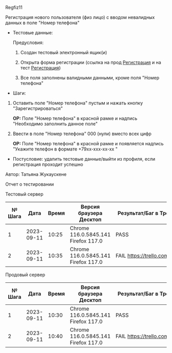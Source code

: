 Regfiz11

Регистрация нового пользователя (физ лицо) с вводом невалидных данных в поле "Номер телефона"

* Тестовые данные:
  
  Предусловия:
  
  1. Создан тестовый электронный ящик(и)
  
  2. Открыта форма регистрации (ссылка на прод [Регистрация](https://stroyrem-nn.ru/user/register) и на тест [Регистрация](https://test2.stroyrem-nn.ru/user/register))
  
  3. Все поля заполнены валидными данными, кроме поля "Номер телефона"

* Шаги:
1. Оставить поле "Номер телефона" пустым и нажать кнопку "Зарегистрироваться"
   
   **ОР:** Поле "Номер телефона" в красной рамке и надпись "Необходимо заполнить данное поле" 

2. Ввести в поле "Номер телефона" 000 (нули) вместо всех цифр
   
   **ОР:** Поле "Номер телефона" в красной рамке и появляется надпись "Укажите телефон в формате +79хх-ххх-хх-хх "
* Постусловие: удалить тестовые данные/выйти из профиля, если регистрация проходит успешно

Автор: Татьяна Жукаускене

Отчет о тестировании

Тестовый сервер

| № Шага | Дата       | Время | Версия браузера Десктоп             | Результат/Баг в Трелло Десктоп     | Версия браузера и ОС Тач         | Результат/Баг в Трелло Тач         | Дата релиза | QA      |
| ------ | ---------- | ----- | ----------------------------------- | ---------------------------------- | -------------------------------- | ---------------------------------- | ----------- | ------- |
| 1      | 2023-09-11 | 10:25 | Chrome 116.0.5845.141 Firefox 117.0 | PASS                               | Chrome 116.0.5845.163 Android 10 | PASS                               | 03.09.23    | Татьяна |
| 2      | 2023-09-11 | 10:35 | Chrome 116.0.5845.141 Firefox 117.0 | FAIL https://trello.com/c/cM29WDoz | Chrome 116.0.5845.163 Android 10 | FAIL https://trello.com/c/cM29WDoz | 03.09.23    | Татьяна |

Продовый сервер

| № Шага | Дата       | Время | Версия браузера Десктоп             | Результат/Баг в Трелло Десктоп     | Версия браузера и ОС Тач         | Результат/Баг в Трелло Тач         | Дата релиза | QA      |
| ------ | ---------- | ----- | ----------------------------------- | ---------------------------------- | -------------------------------- | ---------------------------------- | ----------- | ------- |
| 1      | 2023-09-11 | 10:30 | Chrome 116.0.5845.141 Firefox 117.0 | PASS                               | Chrome 116.0.5845.163 Android 10 | PASS                               | 03.09.23    | Татьяна |
| 2      | 2023-09-11 | 10:40 | Chrome 116.0.5845.141 Firefox 117.0 | FAIL https://trello.com/c/cM29WDoz | Chrome 116.0.5845.163 Android 10 | FAIL https://trello.com/c/cM29WDoz | 03.09.23    | Татьяна |
